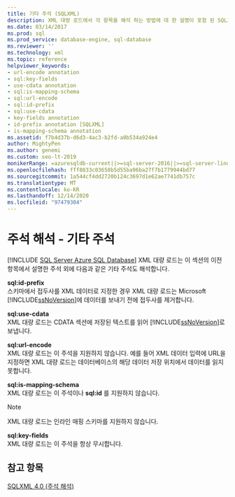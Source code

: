 ```yaml
---
title: 기타 주석 (SQLXML)
description: XML 대량 로드에서 각 항목을 해석 하는 방법에 대 한 설명이 포함 된 SQLXML 주석 목록을 봅니다.
ms.date: 03/14/2017
ms.prod: sql
ms.prod_service: database-engine, sql-database
ms.reviewer: ''
ms.technology: xml
ms.topic: reference
helpviewer_keywords:
- url-encode annotation
- sql:key-fields
- use-cdata annotation
- sql:is-mapping-schema
- sql:url-encode
- sql:id-prefix
- sql:use-cdata
- key-fields annotation
- id-prefix annotation [SQLXML]
- is-mapping-schema annotation
ms.assetid: f7b4d37b-d6d3-4ac3-b2fd-a0b534a924e4
author: MightyPen
ms.author: genemi
ms.custom: seo-lt-2019
monikerRange: =azuresqldb-current||>=sql-server-2016||>=sql-server-linux-2017||=azuresqldb-mi-current
ms.openlocfilehash: fff8833c03658b5d55ba96ba27f7b1779944bd77
ms.sourcegitcommit: 1a544cf4dd2720b124c3697d1e62ae7741db757c
ms.translationtype: MT
ms.contentlocale: ko-KR
ms.lasthandoff: 12/14/2020
ms.locfileid: "97479304"
---
```

# <a name="annotation-interpretation---other-annotations"></a>주석 해석 - 기타 주석
[!INCLUDE [SQL Server Azure SQL Database](../../../includes/applies-to-version/sql-asdb.md)]
  XML 대량 로드는 이 섹션의 이전 항목에서 설명한 주석 외에 다음과 같은 기타 주석도 해석합니다.  
  
 **sql:id-prefix**  
 스키마에서 접두사를 XML 데이터로 지정한 경우 XML 대량 로드는 Microsoft [!INCLUDE[ssNoVersion](../../../includes/ssnoversion-md.md)]에 데이터를 보내기 전에 접두사를 제거합니다.  
  
 **sql:use-cdata**  
 XML 대량 로드는 CDATA 섹션에 저장된 텍스트를 읽어 [!INCLUDE[ssNoVersion](../../../includes/ssnoversion-md.md)]로 보냅니다.  
  
 **sql:url-encode**  
 XML 대량 로드는 이 주석을 지원하지 않습니다. 예를 들어 XML 데이터 입력에 URL을 지정하면 XML 대량 로드는 데이터베이스의 해당 데이터 저장 위치에서 데이터를 읽지 못합니다.  
  
 **sql:is-mapping-schema**  
 XML 대량 로드는 이 주석이나 **sql:id** 를 지원하지 않습니다.  
  
> [!NOTE]  
>  XML 대량 로드는 인라인 매핑 스키마를 지원하지 않습니다.  
  
 **sql:key-fields**  
 XML 대량 로드는 이 주석을 항상 무시합니다.  
  
## <a name="see-also"></a>참고 항목  
 [SQLXML 4.0 &#40;주석 해석&#41;](../../../relational-databases/sqlxml-annotated-xsd-schemas-xpath-queries/bulk-load-xml/annotation-interpretation-sqlxml-4-0.md)  
  
  
